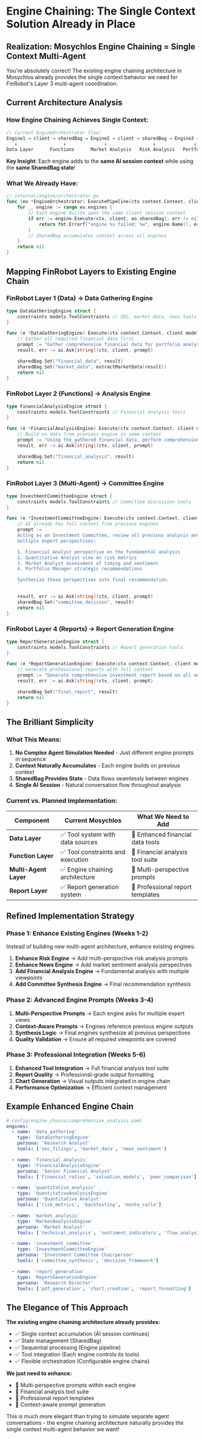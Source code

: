 # Engine Chaining: The Single Context Solution Already in Place

## Realization: Mosychlos Engine Chaining = Single Context Multi-Agent

You're absolutely correct! The existing engine chaining architecture in Mosychlos already provides the single context behavior we need for FinRobot's Layer 3 multi-agent coordination.

## Current Architecture Analysis

### **How Engine Chaining Achieves Single Context:**

```go
// Current EngineOrchestrator flow:
Engine1 → client → sharedBag → Engine2 → client → sharedBag → Engine3 → client → sharedBag
   ↓                 ↓              ↓                 ↓              ↓
Data Layer      Functions      Market Analysis   Risk Analysis   Portfolio Mgmt
```

**Key Insight**: Each engine adds to the **same AI session context** while using the **same SharedBag state**!

### **What We Already Have:**

```go
// internal/engine/orchestrator.go
func (eo *EngineOrchestrator) ExecutePipeline(ctx context.Context, client models.AiClient) error {
    for _, engine := range eo.engines {
        // Each engine builds upon the same client session context
        if err := engine.Execute(ctx, client, eo.sharedBag); err != nil {
            return fmt.Errorf("engine %s failed: %w", engine.Name(), err)
        }
        // SharedBag accumulates context across all engines
    }
    return nil
}
```

## Mapping FinRobot Layers to Existing Engine Chain

### **FinRobot Layer 1 (Data) → Data Gathering Engine**

```go
type DataGatheringEngine struct {
    constraints models.ToolConstraints // SEC, market data, news tools
}

func (e *DataGatheringEngine) Execute(ctx context.Context, client models.AiClient, sharedBag bag.SharedBag) error {
    // Gather all required financial data first
    prompt := "Gather comprehensive financial data for portfolio analysis..."
    result, err := ai.Ask[string](ctx, client, prompt)

    sharedBag.Set("financial_data", result)
    sharedBag.Set("market_data", extractMarketData(result))
    return nil
}
```

### **FinRobot Layer 2 (Functions) → Analysis Engine**

```go
type FinancialAnalysisEngine struct {
    constraints models.ToolConstraints // Financial analysis tools
}

func (e *FinancialAnalysisEngine) Execute(ctx context.Context, client models.AiClient, sharedBag bag.SharedBag) error {
    // Build on data from previous engine in same context
    prompt := "Using the gathered financial data, perform comprehensive analysis..."
    result, err := ai.Ask[string](ctx, client, prompt)

    sharedBag.Set("financial_analysis", result)
    return nil
}
```

### **FinRobot Layer 3 (Multi-Agent) → Committee Engine**

```go
type InvestmentCommitteeEngine struct {
    constraints models.ToolConstraints // Committee discussion tools
}

func (e *InvestmentCommitteeEngine) Execute(ctx context.Context, client models.AiClient, sharedBag bag.SharedBag) error {
    // AI already has full context from previous engines
    prompt := `
    Acting as an Investment Committee, review all previous analysis and provide
    multiple expert perspectives:

    1. Financial Analyst perspective on the fundamental analysis
    2. Quantitative Analyst view on risk metrics
    3. Market Analyst assessment of timing and sentiment
    4. Portfolio Manager strategic recommendations

    Synthesize these perspectives into final recommendation.
    `

    result, err := ai.Ask[string](ctx, client, prompt)
    sharedBag.Set("committee_decision", result)
    return nil
}
```

### **FinRobot Layer 4 (Reports) → Report Generation Engine**

```go
type ReportGenerationEngine struct {
    constraints models.ToolConstraints // Report generation tools
}

func (e *ReportGenerationEngine) Execute(ctx context.Context, client models.AiClient, sharedBag bag.SharedBag) error {
    // Generate professional reports with full context
    prompt := "Generate comprehensive investment report based on all analysis..."
    result, err := ai.Ask[string](ctx, client, prompt)

    sharedBag.Set("final_report", result)
    return nil
}
```

## The Brilliant Simplicity

### **What This Means:**

1. **No Complex Agent Simulation Needed** - Just different engine prompts in sequence
2. **Context Naturally Accumulates** - Each engine builds on previous context
3. **SharedBag Provides State** - Data flows seamlessly between engines
4. **Single AI Session** - Natural conversation flow throughout analysis

### **Current vs. Planned Implementation:**

| Component             | Current Mosychlos                 | What We Need to Add              |
| --------------------- | --------------------------------- | -------------------------------- |
| **Data Layer**        | ✅ Tool system with data sources  | 🔄 Enhanced financial data tools |
| **Function Layer**    | ✅ Tool constraints and execution | 🔄 Financial analysis tool suite |
| **Multi-Agent Layer** | ✅ Engine chaining architecture   | 🔄 Multi-perspective prompts     |
| **Report Layer**      | ✅ Report generation system       | 🔄 Professional report templates |

## Refined Implementation Strategy

### **Phase 1: Enhance Existing Engines (Weeks 1-2)**

Instead of building new multi-agent architecture, enhance existing engines:

1. **Enhance Risk Engine** → Add multi-perspective risk analysis prompts
2. **Enhance News Engine** → Add market sentiment analysis perspectives
3. **Add Financial Analysis Engine** → Fundamental analysis with multiple viewpoints
4. **Add Committee Synthesis Engine** → Final recommendation synthesis

### **Phase 2: Advanced Engine Prompts (Weeks 3-4)**

1. **Multi-Perspective Prompts** → Each engine asks for multiple expert views
2. **Context-Aware Prompts** → Engines reference previous engine outputs
3. **Synthesis Logic** → Final engines synthesize all previous perspectives
4. **Quality Validation** → Ensure all required viewpoints are covered

### **Phase 3: Professional Integration (Weeks 5-6)**

1. **Enhanced Tool Integration** → Full financial analysis tool suite
2. **Report Quality** → Professional-grade output formatting
3. **Chart Generation** → Visual outputs integrated in engine chain
4. **Performance Optimization** → Efficient context management

## Example Enhanced Engine Chain

```yaml
# config/engine_chains/comprehensive_analysis.yaml
engines:
  - name: 'data_gathering'
    type: 'DataGatheringEngine'
    persona: 'Research Analyst'
    tools: ['sec_filings', 'market_data', 'news_sentiment']

  - name: 'financial_analysis'
    type: 'FinancialAnalysisEngine'
    persona: 'Senior Financial Analyst'
    tools: ['financial_ratios', 'valuation_models', 'peer_comparison']

  - name: 'quantitative_analysis'
    type: 'QuantitativeAnalysisEngine'
    persona: 'Quantitative Analyst'
    tools: ['risk_metrics', 'backtesting', 'monte_carlo']

  - name: 'market_analysis'
    type: 'MarketAnalysisEngine'
    persona: 'Market Analyst'
    tools: ['technical_analysis', 'sentiment_indicators', 'flow_analysis']

  - name: 'investment_committee'
    type: 'InvestmentCommitteeEngine'
    persona: 'Investment Committee Chairperson'
    tools: ['committee_synthesis', 'decision_framework']

  - name: 'report_generation'
    type: 'ReportGenerationEngine'
    persona: 'Research Director'
    tools: ['pdf_generation', 'chart_creation', 'report_formatting']
```

## The Elegance of This Approach

**The existing engine chaining architecture already provides:**

- ✅ Single context accumulation (AI session continues)
- ✅ State management (SharedBag)
- ✅ Sequential processing (Engine pipeline)
- ✅ Tool integration (Each engine controls its tools)
- ✅ Flexible orchestration (Configurable engine chains)

**We just need to enhance:**

- 🔄 Multi-perspective prompts within each engine
- 🔄 Financial analysis tool suite
- 🔄 Professional report templates
- 🔄 Context-aware prompt generation

This is much more elegant than trying to simulate separate agent conversations - the engine chaining architecture naturally provides the single context multi-agent behavior we want!
